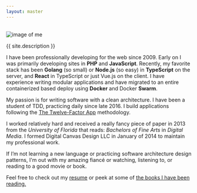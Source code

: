 ```yaml
---
layout: master
---
```


<br />

<img id="image-of-me" alt="image of me" />

<script>
    var myArray = [
      "/assets/misc/about/us.png",
      "/assets/misc/about/codecraft-2018.jpg",
      "/assets/misc/about/colorado-2018.jpg",
    ];
    var randomPictureLink = myArray[Math.floor(Math.random()*myArray.length)];
    var picture = document.getElementById("image-of-me");
    picture.src = randomPictureLink;
</script>

{{ site.description }}

I have been professionally developing for the web since 2009. Early on I was primarily developing sites in **PHP** and **JavaScript**. Recently, my favorite stack has been **Golang** (so small) or **Node.js** (so easy) in **TypeScript** on the server, and **React** in TypeScript or just Vue.js on the client. I have experience writing modular applications and have migrated to an entire containerized based deploy using **Docker** and Docker **Swarm**. 

My passion is for writing software with a clean architecture. I have been a student of TDD, practicing daily since late 2016. I build applications following the [The Twelve-Factor App](https://12factor.net/) methodology.

I worked relatively hard and received a really fancy piece of paper in 2013 from the _University of Florida_ that reads: _Bachelors of Fine Arts_ in _Digital Media_. I formed Digital Canvas Design LLC in January of 2014 to maintain my professional work.

If I’m not learning a new language or practicing software architecture design patterns, I'm out with my amazing fiancé or watching, listening to, or reading to a good movie or book. 

Feel free to check out my [resume](./resume) or peek at some of [the books I have been reading.](https://www.goodreads.com/jasonraimondi)

<!-- 

Oh, hello there. 

This wasnt really meant for you, but I can see why you might think it was. One day (hopefully soon) I will update this and either add some cool stuff to the console or more information about my technical skills in the comments, this was just text that I didnt want to lose to VC and forget it existed.

This text:

The Event Farm API was rewritten using TDD practices, and has maintained an 85% coverage on a roughly 200K+ (circa spring 2018) and growing LOC Rest API written in PHP 7.1 using **Domain Driven Design** and a Command/Query JSON REST API. 

--> 

<br>
<br>
